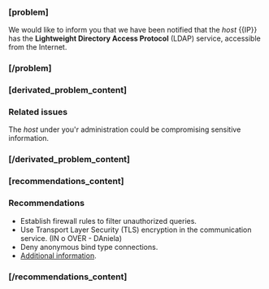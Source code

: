 ### [problem]
We would like to inform you that we have been notified that the *host* {{IP}} has the **Lightweight Directory Access Protocol** (LDAP) service, accessible from the Internet.
### [/problem]
### [derivated_problem_content]

### Related issues

The *host* under you'r administration could be compromising sensitive information.

### [/derivated_problem_content]


### [recommendations_content]

### Recommendations


* Establish firewall rules to filter unauthorized queries.
* Use Transport Layer Security (TLS) encryption in the communication service. (IN o OVER - DAniela)
* Deny anonymous bind type connections.
* [Additional information](https://www.sans.org/reading-room/whitepapers/directories/securely-implementing-ldap-109).


### [/recommendations_content]
